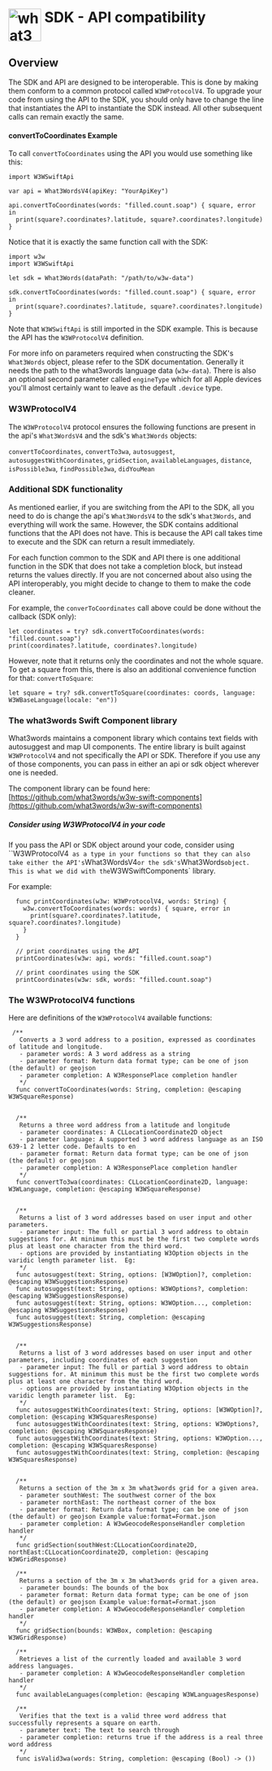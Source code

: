 # <img valign='top' src="https://what3words.com/assets/images/w3w_square_red.png" width="64" height="64" alt="what3words">&nbsp;SDK - API compatibility


Overview
--------

The SDK and API are designed to be interoperable. This is done by making them conform to a common protocol called `W3WProtocolV4`.  To upgrade your code from using the API to the SDK, you should only have to change the line that instantiates the API to instantiate the SDK instead.  All other subsequent calls can remain exactly the same.

#### convertToCoordinates Example

To call `convertToCoordinates` using the API you would use something like this:

```
import W3WSwiftApi

var api = What3WordsV4(apiKey: "YourApiKey")

api.convertToCoordinates(words: "filled.count.soap") { square, error in
  print(square?.coordinates?.latitude, square?.coordinates?.longitude)
}
```

Notice that it is exactly the same function call with the SDK:


```
import w3w
import W3WSwiftApi

let sdk = What3Words(dataPath: "/path/to/w3w-data")

sdk.convertToCoordinates(words: "filled.count.soap") { square, error in
  print(square?.coordinates?.latitude, square?.coordinates?.longitude)
}
```

Note that `W3WSwiftApi` is still imported in the SDK example. This is because the API has the `W3WProtocolV4` definition.

For more info on parameters required when constructing the SDK's `What3Words` object, please refer to the SDK documentation.  Generally it needs the path to the what3words language data (`w3w-data`).  There is also an optional second parameter called `engineType` which for all Apple devices you'll almost certainly want to leave as the default `.device` type.

### W3WProtocolV4

The `W3WProtocolV4` protocol ensures the following functions are present in the api's `What3WordsV4` and the sdk's `What3Words` objects:

`convertToCoordinates`, `convertTo3wa`, `autosuggest`, `autosuggestWithCoordinates`, `gridSection`, `availableLanguages`, `distance`, `isPossible3wa`, `findPossible3wa`, `didYouMean`

### Additional SDK functionality

As mentioned earlier, if you are switching from the API to the SDK, all you need to do is change the api's `What3WordsV4` to the sdk's `What3Words`, and everything will work the same.  However, the SDK contains additional functions that the API does not have.  This is because the API call takes time to execute and the SDK can return a result immediately.

For each function common to the SDK and API there is one additional function in the SDK that does not take a completion block, but instead returns the values directly.  If you are not concerned about also using the API interoperably, you might decide to change to them to make the code cleaner.

For example, the `converToCoordinates` call above could be done without the callback (SDK only):

```
let coordinates = try? sdk.convertToCoordinates(words: "filled.count.soap")
print(coordinates?.latitude, coordinates?.longitude)
```

However, note that it returns only the coordinates and not the whole square.  To get a square from this, there is also an additional convenience function for that: `convertToSquare`:

```
let square = try? sdk.convertToSquare(coordinates: coords, language: W3WBaseLanguage(locale: "en"))
```

### The what3words Swift Component library

What3words maintains a component library which contains text fields with autosuggest and map UI components.  The entire library is built against `W3WProtocolV4` and not specifically the API or SDK.  Therefore if you use any of those components, you can pass in either an api or sdk object wherever one is needed.

The component library can be found here: [https://github.com/what3words/w3w-swift-components](https://github.com/what3words/w3w-swift-components)

##### Consider using W3WProtocolV4 in your code

If you pass the API or SDK object around your code, consider using ``W3WProtocolV4` as a type in your functions so that they can also take either the API's`What3WordsV4` or the sdk's `What3Words` object. This is what we did with the `W3WSwiftComponents` library.

For example:

```
  func printCoordinates(w3w: W3WProtocolV4, words: String) {
    w3w.convertToCoordinates(words: words) { square, error in
      print(square?.coordinates?.latitude, square?.coordinates?.longitude)
    }
  }
  
  // print coordinates using the API
  printCoordinates(w3w: api, words: "filled.count.soap")

  // print coordinates using the SDK
  printCoordinates(w3w: sdk, words: "filled.count.soap")
```



### The W3WProtocolV4 functions

Here are definitions of the `W3WProtocolV4` available functions:

```
 /**
   Converts a 3 word address to a position, expressed as coordinates of latitude and longitude.
   - parameter words: A 3 word address as a string
   - parameter format: Return data format type; can be one of json (the default) or geojson
   - parameter completion: A W3ResponsePlace completion handler
   */
  func convertToCoordinates(words: String, completion: @escaping W3WSquareResponse)
  
  
  /**
   Returns a three word address from a latitude and longitude
   - parameter coordinates: A CLLocationCoordinate2D object
   - parameter language: A supported 3 word address language as an ISO 639-1 2 letter code. Defaults to en
   - parameter format: Return data format type; can be one of json (the default) or geojson
   - parameter completion: A W3ResponsePlace completion handler
   */
  func convertTo3wa(coordinates: CLLocationCoordinate2D, language: W3WLanguage, completion: @escaping W3WSquareResponse)
  
  
  /**
   Returns a list of 3 word addresses based on user input and other parameters.
   - parameter input: The full or partial 3 word address to obtain suggestions for. At minimum this must be the first two complete words plus at least one character from the third word.
   - options are provided by instantiating W3Option objects in the varidic length parameter list.  Eg:
   */
  func autosuggest(text: String, options: [W3WOption]?, completion: @escaping W3WSuggestionsResponse)
  func autosuggest(text: String, options: W3WOptions?, completion: @escaping W3WSuggestionsResponse)
  func autosuggest(text: String, options: W3WOption..., completion: @escaping W3WSuggestionsResponse)
  func autosuggest(text: String, completion: @escaping W3WSuggestionsResponse)
  
  
  /**
   Returns a list of 3 word addresses based on user input and other parameters, including coordinates of each suggestion
   - parameter input: The full or partial 3 word address to obtain suggestions for. At minimum this must be the first two complete words plus at least one character from the third word.
   - options are provided by instantiating W3Option objects in the varidic length parameter list.  Eg:
   */
  func autosuggestWithCoordinates(text: String, options: [W3WOption]?, completion: @escaping W3WSquaresResponse)
  func autosuggestWithCoordinates(text: String, options: W3WOptions?, completion: @escaping W3WSquaresResponse)
  func autosuggestWithCoordinates(text: String, options: W3WOption..., completion: @escaping W3WSquaresResponse)
  func autosuggestWithCoordinates(text: String, completion: @escaping W3WSquaresResponse)
  
  
  /**
   Returns a section of the 3m x 3m what3words grid for a given area.
   - parameter southWest: The southwest corner of the box
   - parameter northEast: The northeast corner of the box
   - parameter format: Return data format type; can be one of json (the default) or geojson Example value:format=Format.json
   - parameter completion: A W3wGeocodeResponseHandler completion handler
   */
  func gridSection(southWest:CLLocationCoordinate2D, northEast:CLLocationCoordinate2D, completion: @escaping W3WGridResponse)
  
  /**
   Returns a section of the 3m x 3m what3words grid for a given area.
   - parameter bounds: The bounds of the box
   - parameter format: Return data format type; can be one of json (the default) or geojson Example value:format=Format.json
   - parameter completion: A W3wGeocodeResponseHandler completion handler
   */
  func gridSection(bounds: W3WBox, completion: @escaping W3WGridResponse)

  /**
   Retrieves a list of the currently loaded and available 3 word address languages.
   - parameter completion: A W3wGeocodeResponseHandler completion handler
   */
  func availableLanguages(completion: @escaping W3WLanguagesResponse)
  
  /**
   Verifies that the text is a valid three word address that successfully represents a square on earth.
   - parameter text: The text to search through
   - parameter completion: returns true if the address is a real three word address
   */
  func isValid3wa(words: String, completion: @escaping (Bool) -> ())

```
